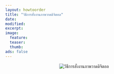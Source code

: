 ```yaml
---
layout: howtoorder
title: "วิธีการสั่งงานภาพวาดดิจิตอล"
date: 
modified:
excerpt:
image:
  feature:
  teaser:
  thumb:
ads: false
---
```

<div style="margin-top:3%">
<center><img src="http://i736.photobucket.com/albums/xx9/Cutieberries/for%20random%20post/howtoorder_zpslbquiyu2.jpg" border="0" alt=" วิธีการสั่งงานภาพวาดดิจิตอล"></center>
</div>